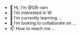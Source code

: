 - 👋 Hi, I’m @GR-ram
- 👀 I’m interested in W
- 🌱 I’m currently learning ...
- 💞️ I’m looking to collaborate on ...
- 📫 How to reach me ...

<!---
GR-ram/GR-ram is a ✨ special ✨ repository because its `README.md` (this file) appears on your GitHub profile.
You can click the Preview link to take a look at your changes.
--->
